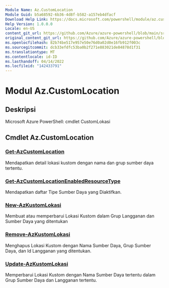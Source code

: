 ```yaml
---
Module Name: Az.CustomLocation
Module Guid: b5a68592-6b36-4d8f-b582-a157eb4dfacf
Download Help Link: https://docs.microsoft.com/powershell/module/az.customlocation
Help Version: 1.0.0.0
Locale: en-US
content_git_url: https://github.com/Azure/azure-powershell/blob/main/src/CustomLocation/help/Az.CustomLocation.md
original_content_git_url: https://github.com/Azure/azure-powershell/blob/main/src/CustomLocation/help/Az.CustomLocation.md
ms.openlocfilehash: 82b74be517e957e50e76d0a02d0e16fb912f003c
ms.sourcegitcommit: dcb33efdfc53ba0b2f271e883021de84878d1f31
ms.translationtype: MT
ms.contentlocale: id-ID
ms.lasthandoff: 04/14/2022
ms.locfileid: "142433791"
---
```

# Modul Az.CustomLocation
## Deskripsi
Microsoft Azure PowerShell: cmdlet CustomLokasi

## Cmdlet Az.CustomLocation
### [Get-AzCustomLocation](Get-AzCustomLocation.md)
Mendapatkan detail lokasi kustom dengan nama dan grup sumber daya tertentu.

### [Get-AzCustomLocationEnabledResourceType](Get-AzCustomLocationEnabledResourceType.md)
Mendapatkan daftar Tipe Sumber Daya yang Diaktifkan.

### [New-AzKustomLokasi](New-AzCustomLocation.md)
Membuat atau memperbarui Lokasi Kustom dalam Grup Langganan dan Sumber Daya yang ditentukan

### [Remove-AzKustomLokasi](Remove-AzCustomLocation.md)
Menghapus Lokasi Kustom dengan Nama Sumber Daya, Grup Sumber Daya, dan Id Langganan yang ditentukan.

### [Update-AzKustomLokasi](Update-AzCustomLocation.md)
Memperbarui Lokasi Kustom dengan Nama Sumber Daya tertentu dalam Grup Sumber Daya dan Langganan tertentu.

